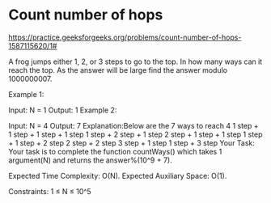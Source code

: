 # Count number of hops


https://practice.geeksforgeeks.org/problems/count-number-of-hops-1587115620/1#


A frog jumps either 1, 2, or 3 steps to go to the top. In how many ways can it reach the top. As the answer will be large find the answer modulo 1000000007.

Example 1:

Input:
N = 1
Output: 1
Example 2:

Input:
N = 4
Output: 7
Explanation:Below are the 7 ways to reach
4
1 step + 1 step + 1 step + 1 step
1 step + 2 step + 1 step
2 step + 1 step + 1 step
1 step + 1 step + 2 step
2 step + 2 step
3 step + 1 step
1 step + 3 step
Your Task:
Your task is to complete the function countWays() which takes 1 argument(N) and returns the answer%(10^9 + 7).

Expected Time Complexity: O(N).
Expected Auxiliary Space: O(1).

Constraints:
1 ≤ N ≤ 10^5
